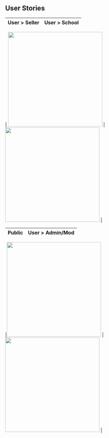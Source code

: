 ## User Stories

| User > Seller | User > School |
| ------------- | :-----------: |


| <img src="https://github.com/rachelwong/music/blob/master/readme_assets/user_seller.png" width="300" />
| <img src="https://github.com/rachelwong/music/blob/master/readme_assets/user_school.png" width="300" />
|

| Public | User > Admin/Mod |
| ------ | :--------------: |


|<img src="https://github.com/rachelwong/music/blob/master/readme_assets/user_public.png" width="300" />
| <img src="https://github.com/rachelwong/music/blob/master/readme_assets/user_mod.png" width="300" />
|
